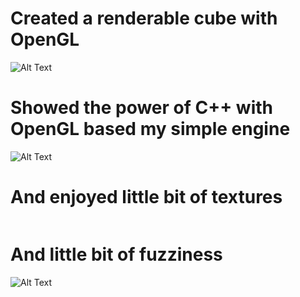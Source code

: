 # Created a renderable cube with OpenGL

![Alt Text](https://media.giphy.com/media/KDETd06f6dnLuKrmQj/giphy.gif)

# Showed the power of C++ with OpenGL based my simple engine

![Alt Text](https://media.giphy.com/media/S8kS9TLGUw2T6Ghr1L/giphy.gif)

# And enjoyed little bit of textures

<a href="https://imgflip.com/gif/3486yl"><img src="https://i.imgflip.com/3486yl.gif" title=""/></a>

# And little bit of fuzziness

![Alt Text](https://media.giphy.com/media/Tf4hVoIGlQhGi0oKwR/giphy.gif)